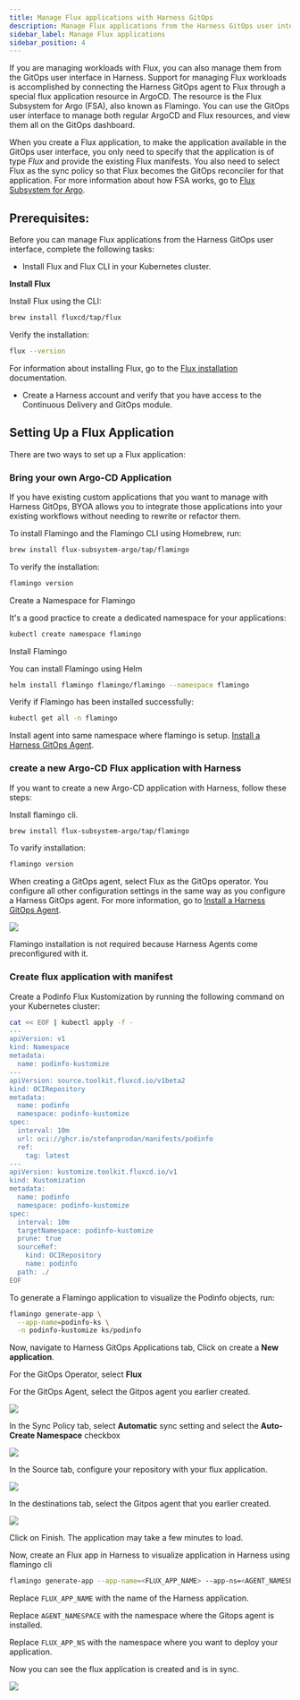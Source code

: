 ```yaml
---
title: Manage Flux applications with Harness GitOps
description: Manage Flux applications from the Harness GitOps user interface.
sidebar_label: Manage Flux applications
sidebar_position: 4
---
```


If you are managing workloads with Flux, you can also manage them from the GitOps user interface in Harness. Support for managing Flux workloads is accomplished by connecting the Harness GitOps agent to Flux through a special flux application resource in ArgoCD. The resource is the Flux Subsystem for Argo (FSA), also known as Flamingo. You can use the GitOps user interface to manage both regular ArgoCD and Flux resources, and view them all on the GitOps dashboard. 

When you create a Flux application, to make the application available in the GitOps user interface, you only need to specify that the application is of type *Flux* and provide the existing Flux manifests. You also need to select Flux as the sync policy so that Flux becomes the GitOps reconciler for that application. For more information about how FSA works, go to [Flux Subsystem for Argo](https://flux-subsystem-argo.github.io/website/).

## Prerequisites:

Before you can manage Flux applications from the Harness GitOps user interface, complete the following tasks:

* Install Flux and Flux CLI in your Kubernetes cluster. 

**Install Flux**

Install Flux using the CLI:
```bash
brew install fluxcd/tap/flux
```

Verify the installation:
```bash
flux --version
```

For information about installing Flux, go to the [Flux installation](https://fluxcd.io/flux/installation/) documentation. 

* Create a Harness account and verify that you have access to the Continuous Delivery and GitOps module.

## Setting Up a Flux Application

There are two ways to set up a Flux application:

### Bring your own Argo-CD Application

If you have existing custom applications that you want to manage with Harness GitOps, BYOA allows you to integrate those applications into your existing workflows without needing to rewrite or refactor them.

To install Flamingo and the Flamingo CLI using Homebrew, run:

```bash
brew install flux-subsystem-argo/tap/flamingo 
```

To verify the installation:

```bash
flamingo version
```

Create a Namespace for Flamingo

It's a good practice to create a dedicated namespace for your applications:

```bash
kubectl create namespace flamingo
```
Install Flamingo

You can install Flamingo using Helm

```bash
helm install flamingo flamingo/flamingo --namespace flamingo
```

Verify if Flamingo has been installed successfully:

```bash
kubectl get all -n flamingo
```

Install agent into same namespace where flamingo is setup. [Install a Harness GitOps Agent](/docs/continuous-delivery/gitops/connect-and-manage/install-a-harness-git-ops-agent).

### create a new Argo-CD Flux application with Harness

If you want to create a new Argo-CD application with Harness, follow these steps:

Install flamingo cli. 

```bash
brew install flux-subsystem-argo/tap/flamingo 
```

To varify installation: 
```bash
flamingo version
```

When creating a GitOps agent, select Flux as the GitOps operator. You configure all other configuration settings in the same way as you configure a Harness GitOps agent. For more information, go to [Install a Harness GitOps Agent](/docs/continuous-delivery/gitops/connect-and-manage/install-a-harness-git-ops-agent).

![](./static/gitops-flux-1.png)

Flamingo installation is not required because Harness Agents come preconfigured with it.

### Create flux application with manifest

Create a Podinfo Flux Kustomization by running the following command on your Kubernetes cluster:

```bash
cat << EOF | kubectl apply -f -
---
apiVersion: v1
kind: Namespace
metadata:
  name: podinfo-kustomize
---
apiVersion: source.toolkit.fluxcd.io/v1beta2
kind: OCIRepository
metadata:
  name: podinfo
  namespace: podinfo-kustomize
spec:
  interval: 10m
  url: oci://ghcr.io/stefanprodan/manifests/podinfo
  ref:
    tag: latest
---
apiVersion: kustomize.toolkit.fluxcd.io/v1
kind: Kustomization
metadata:
  name: podinfo
  namespace: podinfo-kustomize
spec:
  interval: 10m
  targetNamespace: podinfo-kustomize
  prune: true
  sourceRef:
    kind: OCIRepository
    name: podinfo
  path: ./
EOF
```

To generate a Flamingo application to visualize the Podinfo objects, run:

```bash
flamingo generate-app \
  --app-name=podinfo-ks \
  -n podinfo-kustomize ks/podinfo
```

Now, navigate to Harness GitOps Applications tab, Click on create a **New application**.

For the GitOps Operator, select **Flux**

For the GitOps Agent, select the Gitpos agent you earlier created.

![](./static/gitops-flux-2.png)

In the Sync Policy tab, select **Automatic** sync setting and select the **Auto-Create Namespace** checkbox

![](./static/gitops-flux-3.png)

In the Source tab, configure your repository with your flux application.

![](./static/gitops-flux-4.png)

In the destinations tab, select the Gitpos agent that you earlier created.

![](./static/gitops-flux-5.png)

Click on Finish. The application may take a few minutes to load.

Now, create an Flux app in Harness to visualize application in Harness using flamingo cli

```bash
flamingo generate-app --app-name=<FLUX_APP_NAME> --app-ns=<AGENT_NAMESPACE> -n <FLUX_APP_NS> ks/podinfo
```

Replace `FLUX_APP_NAME` with the name of the Harness application.

Replace `AGENT_NAMESPACE` with the namespace where the Gitops agent is installed.

Replace `FLUX_APP_NS` with the namespace where you want to deploy your application.

Now you can see the flux application is created and is in sync.

![](./static/gitops-flux-6.png) 